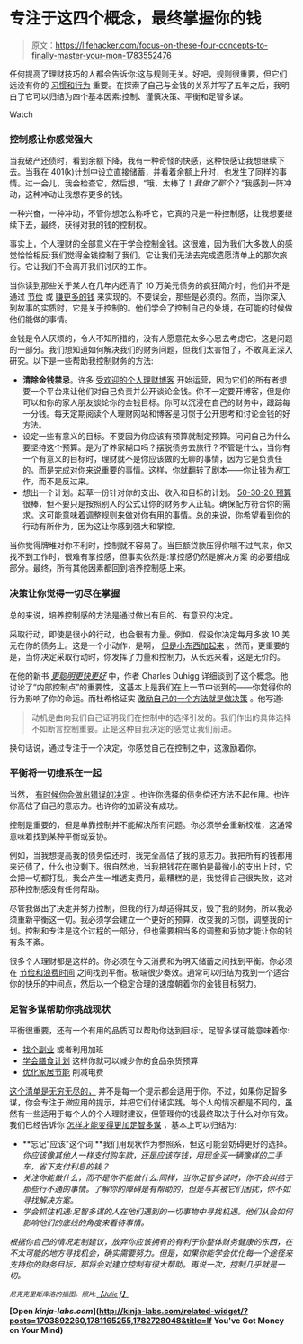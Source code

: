 # 专注于这四个概念，最终掌握你的钱

> 原文：<https://lifehacker.com/focus-on-these-four-concepts-to-finally-master-your-mon-1783552476>

任何提高了理财技巧的人都会告诉你:这与规则无关。好吧，规则很重要，但它们远没有你的 [习惯和行为](https://lifehacker.com/the-six-ways-your-financial-behavior-is-manipulated-1722576526) 重要。在探索了自己与金钱的关系并写了五年之后，我明白了它可以归结为四个基本因素:控制、谨慎决策、平衡和足智多谋。

Watch

### 控制感让你感觉强大

当我破产还债时，看到余额下降，我有一种奇怪的快感，这种快感让我想继续下去。当我在 401(k)计划中设立直接储蓄，并看着余额上升时，也发生了同样的事情。过一会儿，我会检查它，然后想，“哦，太棒了！*我做了那个*？”我感到一阵冲动，这种冲动让我想存更多的钱。

一种兴奋，一种冲动，不管你想怎么称呼它，它真的只是一种控制感，让我想要继续下去，最终，获得对我的钱的控制权。

事实上，个人理财的全部意义在于学会控制金钱。这很难，因为我们大多数人的感觉恰恰相反:我们觉得金钱控制了我们。它让我们无法去完成遗愿清单上的那次旅行。它让我们不会离开我们讨厌的工作。

当你读到那些关于某人在几年内还清了 10 万美元债务的疯狂简介时，他们并不是通过 [节俭](http://lifehacker.com/frugality-is-necessary-but-not-sufficient-1758006092#_ga=1.221119640.1268082208.1431441811) 或 [赚更多的钱](https://lifehacker.com/a-higher-income-alone-won-t-solve-all-your-money-proble-1783379141) 来实现的。不要误会，那些是必须的。然而，当你深入到故事的实质时，它是关于控制的。他们学会了控制自己的处境，在可能的时候做他们能做的事情。

金钱是令人厌烦的，令人不知所措的，没有人愿意花太多心思去考虑它。这是问题的一部分。我们想知道如何解决我们的财务问题，但我们太害怕了，不敢真正深入研究。以下是一些帮助我控制财务的方法:

*   **清除金钱禁忌**。许多 [受欢迎的个人理财博客](http://getrichslowly.org) 开始运营，因为它们的所有者想要一个平台来让他们对自己负责并公开谈论金钱。你不一定要开博客，但是你可以和你的家人朋友谈论你的金钱目标。你可以沉浸在自己的财务中，跟踪每一分钱。每天定期阅读个人理财网站和博客是习惯于公开思考和讨论金钱的好方法。
*   设定一些有意义的目标。不要因为你应该有预算就制定预算。问问自己为什么要坚持这个预算。是为了养家糊口吗？摆脱债务去旅行？不管是什么，当你有一个有意义的目标时，理财就不是你应该做的无聊的事情，因为它是负责任的。而是完成对你来说重要的事情。这样，你就翻转了剧本——你让钱为*和*工作，而不是反过来。
*   想出一个计划。起草一份针对你的支出、收入和目标的计划。 [50-30-20 预算](http://lifehacker.com/use-the-50-20-30-rule-to-outline-your-budget-for-every-1760532138#_ga=1.222096152.1268082208.1431441811) 很棒，但不要只是按照别人的公式让你的财务步入正轨。确保配方符合你的需求。这可能意味着调整规则来做对你有用的事情。总的来说，你希望看到你的行动有所作为，因为这让你感到强大和掌控。

当你觉得牌堆对你不利时，控制就不容易了。当巨额贷款压得你喘不过气来，你又找不到工作时，很难有掌控感，但事实依然是:掌控感仍然是解决方案 的必要组成部分。最终，所有其他因素都回到培养控制感上来。

### 决策让你觉得一切尽在掌握

总的来说，培养控制感的方法是通过做出有目的、有意识的决定。

采取行动，即使是很小的行动，也会很有力量。例如，假设你决定每月多放 10 美元在你的债务上。这是一个小动作，是啊， [但是小东西加起来](http://lifehacker.com/accomplish-any-goal-by-doing-something-small-every-day-1491749639#_ga=1.155501627.1268082208.1431441811) 。然而，更重要的是，当你决定采取行动时，你发挥了力量和控制力，从长远来看，这是无价的。

在他的新书 [*更聪明更快更好*](https://www.amazon.com/dp/B00Z3FRYB0?asc_campaign=InlineText&asc_refurl=https://lifehacker.com/focus-on-these-four-concepts-to-finally-master-your-mon-1783552476&asc_source=&linkCode=ogi&psc=1&smid=A1RY3N9HW34WKM&tag=kinjalifehackerlink-20&th=1) 中，作者 Charles Duhigg 详细谈到了这个概念。他讨论了“内部控制点”的重要性，这基本上是我们在上一节中谈到的——你觉得你的行为影响了你的命运。而杜希格证实 [激励自己的一个方法就是做决策](http://lifehacker.com/motivate-yourself-to-finish-a-task-with-this-two-step-p-1777860759) 。他写道:

> 动机是由向我们自己证明我们在控制中的选择引发的。我们作出的具体选择不如断言控制重要。正是这种自我决定的感觉让我们前进。

换句话说，通过专注于一个决定，你感觉自己在控制之中，这激励着你。

### 平衡将一切维系在一起

当然， [有时候你会做出错误的决定](https://lifehacker.com/when-smart-personal-finance-habits-become-just-stupid-1719428246) 。也许你选择的债务偿还方法不起作用。也许你高估了自己的意志力。也许你的加薪没有成功。

控制是重要的，但是单靠控制并不能解决所有问题。你必须学会重新校准，这通常意味着找到某种平衡或妥协。

例如，当我想提高我的债务偿还时，我完全高估了我的意志力。我把所有的钱都用来还债了，什么也没剩下。很自然地，当我把钱花在哪怕是最微小的支出上时，它会把一切都打乱，我会产生一堆透支费用，最糟糕的是，我觉得自己很失败，这对那种控制感没有任何帮助。

尽管我做出了决定并努力控制，但我的行为却适得其反，毁了我的财务。所以我必须重新平衡这一切。我必须学会建立一个更好的预算，改变我的习惯，调整我的计划。控制和专注是这个过程的一部分，但也需要相当多的调整和妥协才能让你的钱有条不紊。

很多个人理财都是这样的。你必须在今天消费和为明天储蓄之间找到平衡。你必须在 [节俭和浪费时间](http://twocents.lifehacker.com/how-to-be-frugal-without-wasting-your-time-1759480175) 之间找到平衡。极端很少奏效。通常可以归结为找到一个适合你的快乐的中间点，然后以一个稳定合理的速度朝着你的金钱目标努力。

### 足智多谋帮助你挑战现状

平衡很重要，还有一个有用的品质可以帮助你达到目标:。足智多谋可能意味着你:

*   [找个副业](http://lifehacker.com/how-to-start-a-side-project-without-quitting-your-day-j-868955823) 或者利用加班
*   [学会膳食计划](http://twocents.lifehacker.com/a-guide-to-planning-meals-when-you-re-on-a-tight-budget-1573204892) 这样你就可以减少你的食品杂货预算
*   [优化家居节能](http://lifehacker.com/how-i-cut-my-energy-bill-by-a-third-with-tech-and-commo-5823225) 削减电费

[这个清单是无穷无尽的，](http://lifehacker.com/the-complete-guide-to-making-money-in-your-spare-time-1291903155#_ga=1.134074254.1268082208.1431441811) 并不是每一个提示都会适用于你。不过，如果你足智多谋，你会专注于*做*应用的提示，并把它们付诸实践。每个人的情况都是不同的，虽然有一些适用于每个人的个人理财建议，但管理你的钱最终取决于什么对你有效。我们已经告诉你 [怎样才能变得更加足智多谋](https://lifehacker.com/golden-rules-won-t-get-your-money-in-order-resourceful-1733675834) ，基本上可以归结为:

*   **忘记“应该”这个词:**我们用现状作为参照系，但这可能会妨碍更好的选择。*你应该像其他人一样支付购车款，还是应该存钱，用现金买一辆像样的二手车，省下支付利息的钱？*
*   *关注你能做什么，而不是你不能做什么:同样，当你足智多谋时，你不会纠结于那些行不通的事情。了解你的障碍是有帮助的，但是与其被它们困扰，你不如寻找解决方案。*
*   *学会抓住机遇:足智多谋的人在他们遇到的一切事物中寻找机遇。他们从会如何影响他们的底线的角度来看待事情。*

*根据你自己的情况定制建议，放弃你应该拥有的有利于你整体财务健康的东西，在不太可能的地方寻找机会，确实需要努力。但是，如果你能学会优化每一个途径来支持你的财务目标，那将会对建立控制有很大帮助。再说一次，控制几乎就是一切。*

*<small>*尼克克里斯库洛的插图。照片:*</small>[<small>*【Julie f】*</small>](https://www.flickr.com/photos/fisticuffs/337630708/)*

**[Open *kinja-labs.com*](http://kinja-labs.com/related-widget/?posts=1703892260,1781165255,1782728048&title=If You've Got Money on Your Mind)**